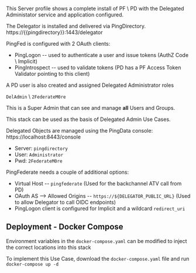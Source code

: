 This Server profile shows a complete install of PF \ PD with the Delegated Administator service and application configured.

The Delegator is installed and delivered via PingDirectory.  
https://{{pingdirectory}}:1443/delegator

PingFed is configured with 2 OAuth clients:
* PingLogon -- used to authenticate a user and issue tokens (AuthZ Code \ Implicit)
* PingIntrospect -- used to validate tokens (PD has a PF Access Token Validator pointing to this client)

A PD user is also created and assigned Delegated Administrator roles

`DelAdmin` \ `2FederateM0re`

This is a Super Admin that can see and manage **all** Users and Groups.

This stack can be used as the basis of Delegated Admin Use Cases.

Delegated Objects are managed using the PingData console:
https://localhost:8443/console

* Server: `pingdirectory`
* User: `Administrator`
* Pwd: `2FederateM0re`

PingFederate needs a couple of additional options:

* Virtual Host -- `pingfederate`  (Used for the backchannel ATV call from PD)
* OAuth AS --> Allowed Origins -- `https://${DELEGATOR_PUBLIC_URL}`  (Used to allow Delegator to call OIDC endpoints)
* PingLogon client is configured for Implicit and a wildcard `redirect_uri`

## Deployment - Docker Compose
Environment variables in the `docker-compose.yaml` can be modified to inject the correct locations into this stack

To implement this Use Case, download the `docker-compose.yaml` file and run `docker-compose up -d`
